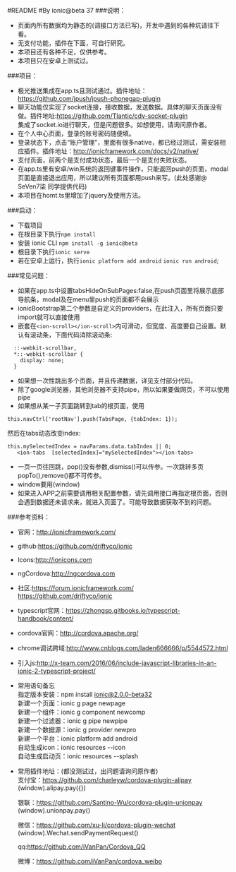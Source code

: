 #README
#By ionic@beta 37
###说明：<br>
* 页面内所有数据均为静态的(调接口方法已写)，开发中遇到的各种坑请往下看。<br>
* 无支付功能，插件在下面，可自行研究。
* 本项目还有各种不足，仅供参考。<br>
* 本项目只在安卓上测试过。<br> 

###项目：<br>
* 极光推送集成在app.ts且测试通过。插件地址：https://github.com/jpush/jpush-phonegap-plugin<br>
* 聊天功能仅实现了socket连接，接收数据，发送数据。具体的聊天页面没有做。插件地址:https://github.com/Tlantic/cdv-socket-plugin<br>
集成了socket.io进行聊天，但是问题很多。如想使用，请询问原作者。<br>
* 在个人中心页面，登录的账号密码随便填。<br>
* 登录状态下，点击“账户管理”，里面有很多native，都已经过测试，需安装相应插件。插件地址：http://ionicframework.com/docs/v2/native/<br>
* 支付页面，前两个是支付成功状态，最后一个是支付失败状态。<br>
* 在app.ts里有安卓/win系统的返回键事件操作，只能返回push的页面，modal页面是直接退出应用，所以建议所有页面都用push来写。(此处感谢@    SeVen7柒 同学提供代码)
* 本项目在homt.ts里增加了jquery及使用方法。

###启动：<br>
* 下载项目
* 在根目录下执行`npm install`
* 安装 ionic CLI `npm install -g ionic@beta`
* 根目录下执行`ionic serve`
* 若在安卓上运行，执行`ionic platform add android` `ionic run android`;

###常见问题：<br>
* 如果在app.ts中设置tabsHideOnSubPages:false,在push页面里将展示底部导航条，modal及在menu里push的页面都不会展示
* ionicBootstrap第二个参数是自定义的providers，在此注入，所有页面只要import就可以直接使用
* 嵌套在```<ion-scroll></ion-scroll>```内可滑动，但宽度、高度要自己设置。默认有滚动条，下面代码消除滚动条:<br>
```
  ::-webkit-scrollbar,
  *::-webkit-scrollbar {
    display: none;
  }
```
* 如果想一次性跳出多个页面，并且传递数据，详见支付部分代码。
* 除了google浏览器，其他浏览器不支持pipe，所以如果要做网页，不可以使用pipe
* 如果想从某一子页面跳转到tab的根页面，使用
```
this.navCtrl['rootNav'].push(TabsPage, {tabIndex: 1});
```
   然后在tabs动态改变index:
```
this.mySelectedIndex = navParams.data.tabIndex || 0;
   <ion-tabs  [selectedIndex]="mySelectedIndex"></ion-tabs>
```
* 一页一页往回跳，pop()没有参数,dismiss()可以传参。一次跳转多页popTo(),remove()都不可传参。
* window要用(<any>window)
* 如果进入APP之前需要调用相关配置参数，请先调用接口再指定根页面，否则会遇到数据还未请求来，就进入页面了。可能导致数据获取不到的问题。

###参考资料：<br>
* 官网：http://ionicframework.com/
* github:https://github.com/driftyco/ionic
* Icons:http://ionicons.com
* ngCordova:http://ngcordova.com
* 社区:https://forum.ionicframework.com/<br>
       https://github.com/driftyco/ionic
* typescript官网：https://zhongsp.gitbooks.io/typescript-handbook/content/
* cordova官网：http://cordova.apache.org/
* chrome调试跨域:http://www.cnblogs.com/laden666666/p/5544572.html
* 引入js:http://x-team.com/2016/06/include-javascript-libraries-in-an-ionic-2-typescript-project/
* 常用语句备忘<br>
指定版本安装：npm install ionic@2.0.0-beta32<br>
新建一个页面：ionic g page newpage <br>
新建一个组件：ionic g component newcomp<br>
新建一个过滤器：ionic g pipe newpipe<br>
新建一个数据源：ionic g provider newpro<br>
新建一个平台：ionic platform add android<br>
自动生成icon：ionic resources --icon<br>
自动生成启动页：ionic resources --splash<br>
* 常用插件地址：(都没测试过，出问题请询问原作者)<br>
  支付宝：https://github.com/charleyw/cordova-plugin-alipay<br>
  (<any>window).alipay.pay({})<br>

  银联：https://github.com/Santino-Wu/cordova-plugin-unionpay<br>
  (<any>window).unionpay.pay()<br>

  微信：https://github.com/xu-li/cordova-plugin-wechat<br>
  (<any>window).Wechat.sendPaymentRequest()<br>

  qq:https://github.com/iVanPan/Cordova_QQ<br>

  微博：https://github.com/iVanPan/cordova_weibo<br>
